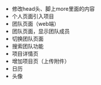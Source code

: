 - 修改head头、脚上more里面的内容
- 个人页面引入项目
- 团队页面（web端）
- 团队页面，显示团队成员
- 切换团队页面
- 搜索团队功能
- 项目详情页
- 增加项目页（上传附件）
- 日历
- 头像